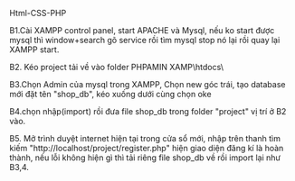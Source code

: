 Html-CSS-PHP

B1.Cài XAMPP control panel, start APACHE và Mysql, nếu ko start được mysql thì window+search gõ service rồi tìm mysql stop nó lại rồi quay lại XAMPP start.

B2. Kéo project tải về vào folder PHPAMIN XAMP\htdocs\


B3.Chọn Admin của mysql trong XAMPP, Chọn new góc trái, tạo database mới đặt tên "shop_db", kéo xuống dưới cùng chọn oke

B4.chọn nhập(import) rồi đưa file shop_db trong folder "project" vị trí ở B2 vào.

B5. Mở trình duyệt internet hiện tại trong cửa sổ mới, nhập trên thanh tìm kiếm "http://localhost/project/register.php" hiện giao diện đăng kí là hoàn thành, nếu lỗi không hiện gì thì tải riêng file shop_db về rồi import lại như B3,4.
